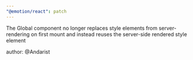 ```yaml
---
"@emotion/react": patch
---
```


The Global component no longer replaces style elements from server-rendering on first mount and instead reuses the server-side rendered style element

author: @Andarist
